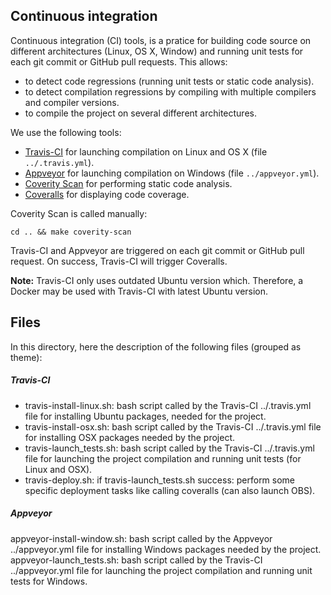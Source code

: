 ## Continuous integration

Continuous integration (CI) tools, is a pratice for building code source on different architectures (Linux, OS X, Window) and running unit tests for each git commit or GitHub pull requests. This allows:
* to detect code regressions (running unit tests or static code analysis).
* to detect compilation regressions by compiling with multiple compilers and compiler versions.
* to compile the project on several different architectures.

We use the following tools:
* [Travis-CI](https://travis-ci.org/) for launching compilation on Linux and OS X (file `../.travis.yml`).
* [Appveyor](https://www.appveyor.com/) for launching compilation on Windows (file `../appveyor.yml`).
* [Coverity Scan](https://scan.coverity.com/) for performing static code analysis.
* [Coveralls](https://coveralls.io/) for displaying code coverage.

Coverity Scan is called manually:
```
cd .. && make coverity-scan
```

Travis-CI and Appveyor are triggered on each git commit or GitHub pull request. On success, Travis-CI will trigger Coveralls.

__Note:__ Travis-CI only uses outdated Ubuntu version which. Therefore, a Docker may be used with Travis-CI with latest Ubuntu version.

## Files

In this directory, here the description of the following files (grouped as theme):

##### Travis-CI

* travis-install-linux.sh: bash script called by the Travis-CI ../.travis.yml file for installing Ubuntu packages, needed for the project.
* travis-install-osx.sh: bash script called by the Travis-CI ../.travis.yml file for installing OSX packages needed by the project.
* travis-launch_tests.sh: bash script called by the Travis-CI ../.travis.yml file for launching the project compilation and running unit tests (for Linux and OSX).
* travis-deploy.sh: if travis-launch_tests.sh success: perform some specific deployment tasks like calling coveralls (can also launch OBS).

##### Appveyor

appveyor-install-window.sh: bash script called by the Appveyor ../appveyor.yml file for installing Windows packages needed by the project.
appveyor-launch_tests.sh: bash script called by the Travis-CI ../appveyor.yml file for launching the project compilation and running unit tests for Windows.
